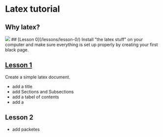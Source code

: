 # Latex tutorial
## Why latex?
<img src="https://preview.redd.it/bl7vlaq7atx21.png?width=960&crop=smart&auto=webp&s=eeea300c6c2dcaa32e450400cf10009f4703f33f" />
## [Lesson 0](/lessons/lesson-0/)  
Install "the latex stuff" on your computer and make sure everything is set up properly by creating your first black page.


## [Lesson 1](/lessons/lesson-1/)  
Create a simple latex document.

- add a title
- add Sections and Subsections
- add a tabel of contents
- add a 



## Lesson 2

- add packetes
